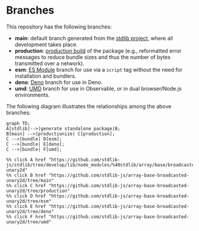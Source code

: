 <!--

@license Apache-2.0

Copyright (c) 2022 The Stdlib Authors.

Licensed under the Apache License, Version 2.0 (the "License");
you may not use this file except in compliance with the License.
You may obtain a copy of the License at

    http://www.apache.org/licenses/LICENSE-2.0

Unless required by applicable law or agreed to in writing, software
distributed under the License is distributed on an "AS IS" BASIS,
WITHOUT WARRANTIES OR CONDITIONS OF ANY KIND, either express or implied.
See the License for the specific language governing permissions and
limitations under the License.

-->

# Branches

This repository has the following branches:

-   **main**: default branch generated from the [stdlib project][stdlib-url], where all development takes place.
-   **production**: [production build][production-url] of the package (e.g., reformatted error messages to reduce bundle sizes and thus the number of bytes transmitted over a network).
-   **esm**: [ES Module][esm-url] branch for use via a `script` tag without the need for installation and bundlers.
-   **deno**: [Deno][deno-url] branch for use in Deno.
-   **umd**: [UMD][umd-url] branch for use in Observable, or in dual browser/Node.js environments.

The following diagram illustrates the relationships among the above branches:

```mermaid
graph TD;
A[stdlib]-->|generate standalone package|B;
B[main] -->|productionize| C[production];
C -->|bundle| D[esm];
C -->|bundle| E[deno];
C -->|bundle| F[umd];

%% click A href "https://github.com/stdlib-js/stdlib/tree/develop/lib/node_modules/%40stdlib/array/base/broadcasted-unary2d"
%% click B href "https://github.com/stdlib-js/array-base-broadcasted-unary2d/tree/main"
%% click C href "https://github.com/stdlib-js/array-base-broadcasted-unary2d/tree/production"
%% click D href "https://github.com/stdlib-js/array-base-broadcasted-unary2d/tree/esm"
%% click E href "https://github.com/stdlib-js/array-base-broadcasted-unary2d/tree/deno"
%% click F href "https://github.com/stdlib-js/array-base-broadcasted-unary2d/tree/umd"
```

[stdlib-url]: https://github.com/stdlib-js/stdlib/tree/develop/lib/node_modules/%40stdlib/array/base/broadcasted-unary2d
[production-url]: https://github.com/stdlib-js/array-base-broadcasted-unary2d/tree/production
[deno-url]: https://github.com/stdlib-js/array-base-broadcasted-unary2d/tree/deno
[umd-url]: https://github.com/stdlib-js/array-base-broadcasted-unary2d/tree/umd
[esm-url]: https://github.com/stdlib-js/array-base-broadcasted-unary2d/tree/esm